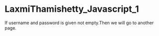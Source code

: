 # LaxmiThamishetty_Javascript_1

If username and password is given not empty.Then we will go to another page.
